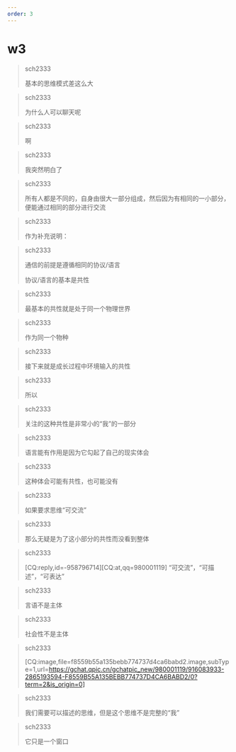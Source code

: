 ```yaml
---
order: 3
---
```


# w3


> sch2333
>
> 基本的思维模式差这么大

> sch2333
>
> 为什么人可以聊天呢

> sch2333
>
> 啊

> sch2333
>
> 我突然明白了

> sch2333
>
> 所有人都是不同的，自身由很大一部分组成，然后因为有相同的一小部分，便能通过相同的部分进行交流

> sch2333
>
> 作为补充说明：

> sch2333
>
> 通信的前提是遵循相同的协议/语言
>
> 协议/语言的基本是共性

> sch2333
>
> 最基本的共性就是处于同一个物理世界

> sch2333
>
> 作为同一个物种

> sch2333
>
> 接下来就是成长过程中环境输入的共性

> sch2333
>
> 所以

> sch2333
>
> 关注的这种共性是非常小的“我”的一部分

> sch2333
>
> 语言能有作用是因为它勾起了自己的现实体会

> sch2333
>
> 这种体会可能有共性，也可能没有

> sch2333
>
> 如果要求思维“可交流”

> sch2333
>
> 那么无疑是为了这小部分的共性而没看到整体

> sch2333
>
> [CQ:reply,id=-958796714][CQ:at,qq=980001119] “可交流”，“可描述”，“可表达”

> sch2333
>
> 言语不是主体

> sch2333
>
> 社会性不是主体

> sch2333
>
> [CQ:image,file=f8559b55a135bebb774737d4ca6babd2.image,subType=1,url=https://gchat.qpic.cn/gchatpic_new/980001119/916083933-2865193594-F8559B55A135BEBB774737D4CA6BABD2/0?term=2&is_origin=0]

> sch2333
>
> 我们需要可以描述的思维，但是这个思维不是完整的“我”

> sch2333
>
> 它只是一个窗口
